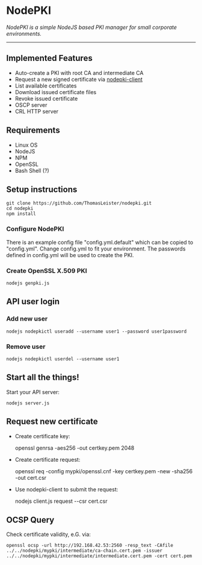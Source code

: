 # NodePKI

*NodePKI is a simple NodeJS based PKI manager for small corporate environments.*

---


## Implemented Features

* Auto-create a PKI with root CA and intermediate CA
* Request a new signed certificate via [nodepki-client](https://github.com/ThomasLeister/nodepki-client/)
* List available certificates
* Download issued certificate files
* Revoke issued certificate
* OSCP server
* CRL HTTP server


## Requirements

* Linux OS
* NodeJS
* NPM
* OpenSSL
* Bash Shell (?)


## Setup instructions

    git clone https://github.com/ThomasLeister/nodepki.git
    cd nodepki
    npm install  


### Configure NodePKI

There is an example config file "config.yml.default" which can be copied to "config.yml". Change config.yml to fit your environment. The passwords defined in config.yml will be used to create the PKI.

### Create OpenSSL X.509 PKI

    nodejs genpki.js


## API user login

### Add new user

    nodejs nodepkictl useradd --username user1 --password user1password

### Remove user

    nodejs nodepkictl userdel --username user1

## Start all the things!

Start your API server:


    nodejs server.js



## Request new certificate


* Create certificate key:

    openssl genrsa -aes256 -out certkey.pem 2048


* Create certificate request:

    openssl req -config mypki/openssl.cnf -key certkey.pem -new -sha256 -out cert.csr


* Use nodepki-client to submit the request:

    nodejs client.js request --csr cert.csr



## OCSP Query

Check certificate validity, e.G. via:

    openssl ocsp -url http://192.168.42.53:2560 -resp_text -CAfile ../../nodepki/mypki/intermediate/ca-chain.cert.pem -issuer ../../nodepki/mypki/intermediate/intermediate.cert.pem -cert cert.pem
